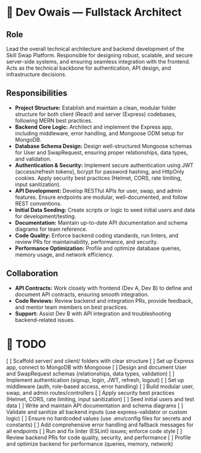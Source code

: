 
# 🧠 Dev Owais — Fullstack Architect

## Role
Lead the overall technical architecture and backend development of the Skill Swap Platform. Responsible for designing robust, scalable, and secure server-side systems, and ensuring seamless integration with the frontend. Acts as the technical backbone for authentication, API design, and infrastructure decisions.

## Responsibilities
- **Project Structure:** Establish and maintain a clean, modular folder structure for both client (React) and server (Express) codebases, following MERN best practices.
- **Backend Core Logic:** Architect and implement the Express app, including middleware, error handling, and Mongoose ODM setup for MongoDB.
- **Database Schema Design:** Design well-structured Mongoose schemas for User and SwapRequest, ensuring proper relationships, data types, and validation.
- **Authentication & Security:** Implement secure authentication using JWT (access/refresh tokens), bcrypt for password hashing, and HttpOnly cookies. Apply security best practices (Helmet, CORS, rate limiting, input sanitization).
- **API Development:** Develop RESTful APIs for user, swap, and admin features. Ensure endpoints are modular, well-documented, and follow REST conventions.
- **Initial Data Seeding:** Create scripts or logic to seed initial users and data for development/testing.
- **Documentation:** Maintain up-to-date API documentation and schema diagrams for team reference.
- **Code Quality:** Enforce backend coding standards, run linters, and review PRs for maintainability, performance, and security.
- **Performance Optimization:** Profile and optimize database queries, memory usage, and network efficiency.

## Collaboration
- **API Contracts:** Work closely with frontend (Dev A, Dev B) to define and document API contracts, ensuring smooth integration.
- **Code Reviews:** Review backend and integration PRs, provide feedback, and mentor team members on best practices.
- **Support:** Assist Dev B with API integration and troubleshooting backend-related issues.

# 📝 TODO
[ ] Scaffold server/ and client/ folders with clear structure
[ ] Set up Express app, connect to MongoDB with Mongoose
[ ] Design and document User and SwapRequest schemas (relationships, data types, validation)
[ ] Implement authentication (signup, login, JWT, refresh, logout)
[ ] Set up middleware (auth, role-based access, error handling)
[ ] Build modular user, swap, and admin routes/controllers
[ ] Apply security best practices (Helmet, CORS, rate limiting, input sanitization)
[ ] Seed initial users and test data
[ ] Write and maintain API documentation and schema diagrams
[ ] Validate and sanitize all backend inputs (use express-validator or custom logic)
[ ] Ensure no hardcoded values (use .env/config files for secrets and constants)
[ ] Add comprehensive error handling and fallback messages for all endpoints
[ ] Run and fix linter (ESLint) issues; enforce code style
[ ] Review backend PRs for code quality, security, and performance
[ ] Profile and optimize backend for performance (queries, memory, network)
